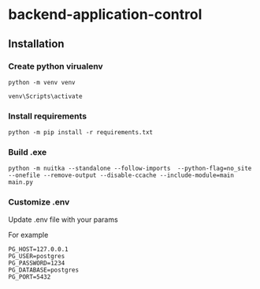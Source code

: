 # backend-application-control

## Installation
### Create python virualenv
```
python -m venv venv
```

```
venv\Scripts\activate
```

### Install requirements
```
python -m pip install -r requirements.txt
```

### Build .exe
```
python -m nuitka --standalone --follow-imports  --python-flag=no_site --onefile --remove-output --disable-ccache --include-module=main  main.py
```

### Customize .env
Update .env file with your params

For example
```
PG_HOST=127.0.0.1
PG_USER=postgres
PG_PASSWORD=1234
PG_DATABASE=postgres
PG_PORT=5432
```
